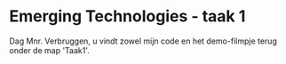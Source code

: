 # Emerging Technologies - taak 1

Dag Mnr. Verbruggen, u vindt zowel mijn code en het demo-filmpje terug onder de map 'Taak1'.
